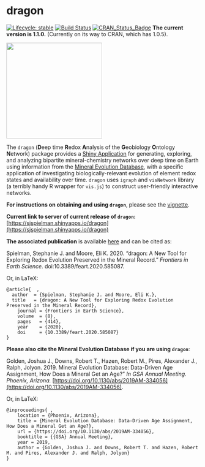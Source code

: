 
# dragon

[![Lifecycle:
stable](https://img.shields.io/badge/lifecycle-stable-green.svg)](https://www.tidyverse.org/lifecycle/#stable) 
[![Build Status](https://travis-ci.org/sjspielman/dragon.svg?branch=master)](https://travis-ci.org/sjspielman/dragon)
[![CRAN\_Status\_Badge](http://www.r-pkg.org/badges/version/dragon)](https://CRAN.R-project.org/package=dragon)
**The current version is 1.1.0.** (Currently on its way to CRAN, which has 1.0.5).


<img src="inst/app/www/favicon.ico" height="250"/>



The `dragon` (**D**eep time **R**edox **A**nalysis of the **G**eobiology **O**ntology **N**etwork) package provides a [Shiny Application](https://shiny.rstudio.com/) for generating, exploring, and analyzing bipartite mineral-chemistry networks over deep time on Earth using information from the [Mineral Evolution Database](https://rruff.info/ima/), with a specific application of investigating biologically-relevant evolution of element redox states and availability over time. `dragon` uses `igraph` and `visNetwork` library (a terribly handy R wrapper for `vis.js`) to construct user-friendly interactive networks. 

**For instructions on obtaining and using `dragon`**, please see the [vignette](http://htmlpreview.github.io/?https://github.com/sjspielman/dragon/blob/master/doc/dragon.html).

**Current link to server of current release of `dragon`:** [https://sjspielman.shinyapps.io/dragon](https://sjspielman.shinyapps.io/dragon)

**The associated publication** is available [here](https://doi.org/10.3389/feart.2020.585087) and can be cited as:

Spielman, Stephanie J. and Moore, Eli K. 2020. “dragon: A New Tool for Exploring Redox Evolution Preserved in the Mineral Record.” *Frontiers in Earth Science*. doi:10.3389/feart.2020.585087.

Or, in LaTeX:
```
@article{  ,
  author  = {Spielman, Stephanie J. and Moore, Eli K.},   
  title   = {dragon: A New Tool for Exploring Redox Evolution Preserved in the Mineral Record},      
	journal = {Frontiers in Earth Science},      
	volume  = {8},    
	pages   = {414},
	year    = {2020},
	doi     = {10.3389/feart.2020.585087}
}
```

**Please also cite the Mineral Evolution Database if you are using `dragon`**:

Golden, Joshua J., Downs, Robert T., Hazen, Robert M., Pires, Alexander J., Ralph, Jolyon. 2019. Mineral Evolution Database: Data-Driven Age Assignment, How Does a Mineral Get an Age?” *In GSA Annual Meeting. Phoenix, Arizona.* [https://doi.org/10.1130/abs/2019AM-334056](https://doi.org/10.1130/abs/2019AM-334056).

Or, in LaTeX:
```
@inproceedings{ ,
	location = {Phoenix, Arizona},
	title = {Mineral Evolution Database: Data-Driven Age Assignment, How Does a Mineral Get an Age?},
	url = {https://doi.org/10.1130/abs/2019AM-334056},
	booktitle = {{GSA} Annual Meeting},
	year = 2019,
	author = {Golden, Joshua J. and Downs, Robert T. and Hazen, Robert M. and Pires, Alexander J. and Ralph, Jolyon}
}
```
